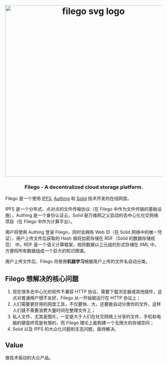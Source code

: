 <h1 align="center">
  <a href="https://filego.io"><img width="550" src="https://usercontents.authing.cn/filego/cdn/images/filego_blue.svg" alt="filego svg logo" /></a>
</h1>

<h3 align="center">Filego - A decentralized cloud storage platform.</h3>

Filego 是一个使用 [IPFS](https://ipfs.io), [Authing](https://authing.cn) 和 [Solid](https://solid.inrupt.com) 技术开发的在线网盘。

IPFS 是一个分布式、点对点的文件传输协议（在 Filego 中作为文件传输的基础设施），Authing 是一个身份认证云，Solid 是万维网之父启动的去中心化社交网络项目（在 Filego 中作为计算平台）。

用户将使用 Authing 登录 Filego，同时会拥有 Web ID（在 Solid 网络中的唯一凭证），用户上传文件后获取的 Hash 值将加密存储在 RDF（Solid 的数据存储规范） 中。RDF 是一个语义计算框架，他将数据以三元组的形式存储在 XML 中，方便将所有数据组成一个巨大的知识图谱。

用户上传文件后，Filego 将使用**机器学习**根据用户上传的文件名自动分类。

## Filego 想解决的核心问题

1. 现在很多去中心化的软件不兼容 HTTP 协议，需要下载浏览器或其他插件，这点对普通用户很不友好，Filego 从一开始就运行在 HTTP 协议上；
2. 人们需要更好用的网盘工具，不仅要快、大，还要能自动分类你的文件，这样人们就不需要浪费大量时间在整理文件上；
3. 私人文件，尤其是图片，一定是大于人们在社交网络上分享的文件，手机和电脑的硬盘终究是有限的，而 Filego 理论上能构建一个无限大的存储空间；
4. Solid 以及 IPFS 的大众化问题和生态问题，亟待解决。

## Value

做技术驱动的大众产品。
